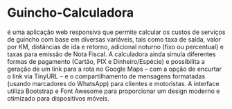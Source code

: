 # Guincho-Calculadora
 é uma aplicação web responsiva que permite calcular os custos de serviços de guincho com base em diversas variáveis, tais como taxa de saída, valor por KM, distâncias de ida e retorno, adicional noturno (fixo ou percentual) e taxas para emissão de Nota Fiscal. A calculadora ainda simula diferentes formas de pagamento (Cartão, PIX e Dinheiro/Espécie) e possibilita a geração de um link para a rota no Google Maps – com a opção de encurtar o link via TinyURL – e o compartilhamento de mensagens formatadas (usando marcadores do WhatsApp) para clientes e motoristas. A interface utiliza Bootstrap e Font Awesome para proporcionar um design moderno e otimizado para dispositivos móveis.
